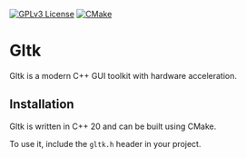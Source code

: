 [![GPLv3 License](https://img.shields.io/badge/License-GPL%20v3-yellow.svg)](https://opensource.org/licenses/)
[![CMake](https://github.com/erzu12/gltk/actions/workflows/cmake.yml/badge.svg)](https://github.com/erzu12/gltk/actions/workflows/cmake.yml)

# Gltk

Gltk is a modern C++ GUI toolkit with hardware acceleration.

## Installation

Gltk is written in C++ 20 and can be built using CMake.

To use it, include the `gltk.h` header in your project.
